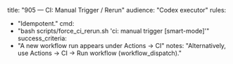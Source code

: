 title: "905 — CI: Manual Trigger / Rerun"
audience: "Codex executor"
rules:
  - "Idempotent."
cmd:
  - "bash scripts/force_ci_rerun.sh 'ci: manual trigger [smart-mode]'"
success_criteria:
  - "A new workflow run appears under Actions → CI"
notes: "Alternatively, use Actions → CI → Run workflow (workflow_dispatch)."
